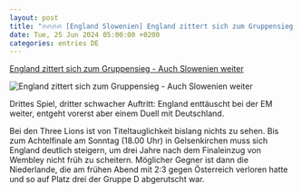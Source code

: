 ```yaml
---
layout: post
title: "🔥🔥🔥🔥 [England Slowenien] England zittert sich zum Gruppensieg - Auch Slowenien weiter"
date: Tue, 25 Jun 2024 05:00:00 +0200
categories: entries DE
---
```

[England zittert sich zum Gruppensieg - Auch Slowenien weiter](https://ga.de/sport/em2024/england-zittert-sich-zum-gruppensieg-auch-slowenien-weiter_aid-115083487)

![England zittert sich zum Gruppensieg - Auch Slowenien weiter](https://ga.de/imgs/93/2/0/5/4/2/5/6/7/3/tok_289f2c91732b57359b064a32ba017e57/w1200_h630_x741_y910_urn_newsml_dpa_com_20090101_240625-99-531389-v2-s2048-9bfbd52e082756a7.jpeg)

Drittes Spiel, dritter schwacher Auftritt: England enttäuscht bei der EM weiter, entgeht vorerst aber einem Duell mit Deutschland.

Bei den Three Lions ist von Titeltauglichkeit bislang nichts zu sehen. Bis zum Achtelfinale am Sonntag (18.00 Uhr) in Gelsenkirchen muss sich England deutlich steigern, um drei Jahre nach dem Finaleinzug von Wembley nicht früh zu scheitern. Möglicher Gegner ist dann die Niederlande, die am frühen Abend mit 2:3 gegen Österreich verloren hatte und so auf Platz drei der Gruppe D abgerutscht war.

